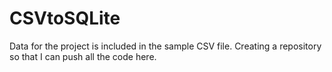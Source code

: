 # CSVtoSQLite
Data for the project is included in the sample CSV file. Creating a repository so that I can push all the code here.
